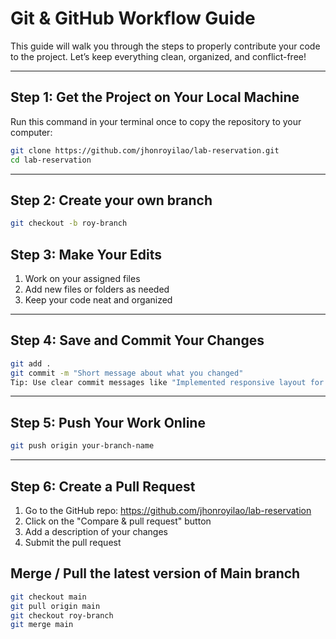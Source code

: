 # Git & GitHub Workflow Guide

This guide will walk you through the steps to properly contribute your code to the project. Let’s keep everything clean, organized, and conflict-free!

---

## Step 1: Get the Project on Your Local Machine

Run this command in your terminal once to copy the repository to your computer:

```bash
git clone https://github.com/jhonroyilao/lab-reservation.git
cd lab-reservation
```
---

## Step 2: Create your own branch
```bash
git checkout -b roy-branch
```

## Step 3: Make Your Edits
1. Work on your assigned files
2. Add new files or folders as needed
3. Keep your code neat and organized
---

## Step 4: Save and Commit Your Changes
```bash
git add .
git commit -m "Short message about what you changed"
Tip: Use clear commit messages like "Implemented responsive layout for homepage"
```
---

## Step 5: Push Your Work Online
```bash
git push origin your-branch-name
```
---

## Step 6: Create a Pull Request
  1. Go to the GitHub repo: https://github.com/jhonroyilao/lab-reservation
  2. Click on the "Compare & pull request" button
  3. Add a description of your changes
  4. Submit the pull request


## Merge / Pull the latest version of Main branch
```bash
git checkout main
git pull origin main
git checkout roy-branch
git merge main
```


